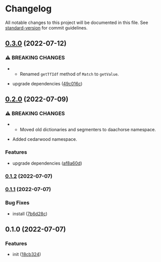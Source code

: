 # Changelog

All notable changes to this project will be documented in this file. See [standard-version](https://github.com/conventional-changelog/standard-version) for commit guidelines.

## [0.3.0](https://github.com/BlackGlory/ultra-nlp-js/compare/v0.2.0...v0.3.0) (2022-07-12)


### ⚠ BREAKING CHANGES

* - Renamed `getTfIdf` method of `Match` to `getValue`.

* upgrade dependencies ([49c016c](https://github.com/BlackGlory/ultra-nlp-js/commit/49c016ce6ecf9f460c76f0f3b67ed361882c79cd))

## [0.2.0](https://github.com/BlackGlory/ultra-nlp-js/compare/v0.1.2...v0.2.0) (2022-07-09)


### ⚠ BREAKING CHANGES

* - Moved old dictionaries and segmenters to daachorse namespace.
- Added cedarwood namespace.

### Features

* upgrade dependencies ([af8a60d](https://github.com/BlackGlory/ultra-nlp-js/commit/af8a60d2b4ee5f516261a33d1c7168f18821c024))

### [0.1.2](https://github.com/BlackGlory/ultra-nlp-js/compare/v0.1.1...v0.1.2) (2022-07-07)

### [0.1.1](https://github.com/BlackGlory/ultra-nlp-js/compare/v0.1.0...v0.1.1) (2022-07-07)


### Bug Fixes

* install ([7b6d28c](https://github.com/BlackGlory/ultra-nlp-js/commit/7b6d28c34caafa61ab6817e7b6e6e3985af4cf97))

## 0.1.0 (2022-07-07)


### Features

* init ([18cb324](https://github.com/BlackGlory/ultra-nlp-js/commit/18cb3243e9eea6771efa262c9a1b2cc7820524b3))
